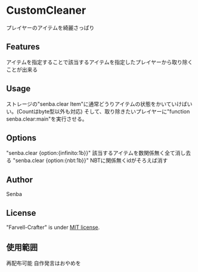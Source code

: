 # CustomCleaner
プレイヤーのアイテムを綺麗さっぱり

## Features
アイテムを指定することで該当するアイテムを指定したプレイヤーから取り除くことが出来る

## Usage
ストレージの"senba.clear Item"に通常どうりアイテムの状態をかいていけばいい。(Countはbyte型以外も対応)
そして、取り除きたいプレイヤーに"function senba.clear:main"を実行させる。

## Options
"senba.clear {option:{infinito:1b}}" 該当するアイテムを数関係無く全て消し去る
"senba.clear {option:{nbt:1b}}" NBTに関係無くidがそろえば消す

## Author
 Senba

## License
"Farvell-Crafter" is under [MIT license](https://en.wikipedia.org/wiki/MIT_License).

## 使用範囲
再配布可能
自作発言はおやめを
